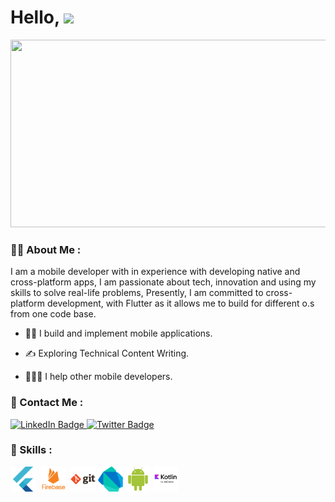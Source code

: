 <h1>
  Hello,
  <img src="https://media.giphy.com/media/hvRJCLFzcasrR4ia7z/giphy.gif" width="30px"/>
</h1>

<div align="center">
  <img src="https://media.giphy.com/media/PmAjqmm4beKervYzFr/giphy.gif" width="600" height="300"/>
</div>

### :man_technologist: About Me :
 I  am a mobile developer with in experience with developing native and cross-platform apps, I am passionate about tech, innovation and using my skills to solve real-life problems, Presently, I am committed to cross-platform development, with Flutter as it allows me to build for different o.s from one code base.
 
- 👷‍♂️ I build and implement mobile applications.

- ✍️ Exploring Technical Content Writing.

- 🧑‍🤝‍🧑 I help other mobile developers.
### 🤙 Contact Me :
<div id="badges">
  <a href="https://www.linkedin.com/in/ikem-frank-60308b25b/">
    <img src="https://img.shields.io/badge/LinkedIn-blue?style=for-the-badge&logo=linkedin&logoColor=white" alt="LinkedIn Badge"/>
  </a>
  <a href="https://twitter.com/TooGood208">
    <img src="https://img.shields.io/badge/Twitter-blue?style=for-the-badge&logo=twitter&logoColor=white" alt="Twitter Badge"/>
  </a>
</div>

### 🧰 Skills :
<div>
  <img src="https://github.com/devicons/devicon/blob/master/icons/flutter/flutter-original.svg" title="Flutter" alt="Flutter" width="40" height="40"/>&nbsp;
  <img src="https://github.com/devicons/devicon/blob/master/icons/firebase/firebase-plain-wordmark.svg" title="Firebase" alt="Firebase" width="40" height="40"/>&nbsp;
  <img src="https://github.com/devicons/devicon/blob/master/icons/git/git-original-wordmark.svg" title="Git" **alt="Git" width="40" height="40"/>
  <img src="https://github.com/devicons/devicon/blob/master/icons/dart/dart-original.svg" title="dart" **alt="dart" width="40" height="40"/>
  <img src="https://github.com/devicons/devicon/blob/master/icons/android/android-original.svg" title="android" **alt="dart" width="40" height="40"/>
   <img src="https://github.com/devicons/devicon/blob/master/icons/kotlin/kotlin-original-wordmark.svg" title="kotlin" **alt="kotlin" width="40" height="40"/>
</div>




